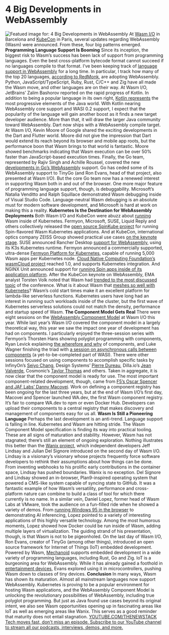 # 4 Big Developments in WebAssembly
![Featued image for: 4 Big Developments in WebAssembly](https://cdn.thenewstack.io/media/2024/04/83b6f355-cars-1024x576.jpg)
At
[Wasm I/O](https://wasmio.tech/) in Barcelona and [KubeCon](https://events.linuxfoundation.org/kubecon-cloudnativecon-europe/) in Paris, several updates regarding WebAssembly (Wasm) were announced. From these, four big patterns emerged.
**Programming Language Support Is Booming**
Since its inception, the biggest risk to Wasm’s success has been lack of support from programming languages. Even the best cross-platform bytecode format cannot succeed if no languages compile to that format.
I’ve been keeping track of
[language support in WebAssembly](https://developer.fermyon.com/wasm-languages/webassembly-language-support) for a long time. In particular, I track how many of the top 20 languages, [according to RedMonk](https://redmonk.com/rstephens/2024/03/08/top20-jan2024/), are adopting WebAssembly. Python, JavaScript/TypeScript, Ruby, Rust, C/C++ and Zig have all made the Wasm move, and other languages are on their way.
At Wasm I/O, JetBrains’ Zalim Bashorov reported on the rapid progress of Kotlin. In addition to being a popular language in its own right,
[Kotlin represents](https://thenewstack.io/kotlin-multiplatform-mobile-from-jetbrains-takes-on-flutter/) the most progressive elements of the Java world. With Kotlin nearing WebAssembly core support and WASI 0.2 support, I expect that the popularity of the language will gain another boost as it finds a new target developer audience. More than that, it will draw the larger Java community toward WebAssembly.
Dart now ships with a WebAssembly compile target. At Wasm I/O, Kevin Moore of Google shared the exciting developments in the Dart and Flutter world. Moore did not give the impression that Dart would extend its reach beyond its browser and mobile app roots, but the performance boon that Wasm brings to that world is fantastic. Moore showed benchmarks indicating that Wasm execution can be over 50% faster than JavaScript-based execution times.
Finally, the Go team, represented by Rajiv Singh and Achille Roussel, covered the new
[developments in Go’s WebAssembly](https://thenewstack.io/webassembly-developers-lust-for-rust-and-assemblyscript-but-not-go/) support. Go has ceded some of its WebAssembly support to TinyGo (and Ron Evans, head of that project, also presented at Wasm I/O). But the core Go team now has a renewed interest in supporting Wasm both in and out of the browser.
One more major feature of programming language support, though, is debuggability. Microsoft’s Natalia Venditto and Ralph Squillace demonstrated Wasm debugging inside of Visual Studio Code. Language-neutral Wasm debugging is an absolute must for modern software development, and Microsoft is hard at work on making this a reality.
**Kubernetes Is the Destination for WebAssembly Deployments**
Both Wasm I/O and KubeCon were abuzz about
[running](https://thenewstack.io/dev-news-angulars-new-loading-an-ai-compiler-and-js-runs-wasm/) Wasm inside of Kubernetes. Fermyon, Microsoft, SUSE, Liquid Reply and others collectively released the [open source SpinKube project](https://www.spinkube.dev/) for running Spin-flavored Wasm Kubernetes applications. And at KubeCon, international optics company ZEISS Group showed practical use cases [on the keynote stage](https://youtu.be/tu8a-GefJL8?si=Nr_takAmgqp61JjB).
SUSE announced Rancher Desktop
[support for WebAssembly](https://www.suse.com/c/rancher_blog/rancher-desktop-1-13-with-support-for-webassembly-and-more/), using its K3s Kubernetes runtime. Fermyon announced a commercially supported, ultra-dense [Fermyon Platform for Kubernetes](https://www.fermyon.com/blog/introducing-spinkube-fermyon-platform-for-k8s), capable of running 5,000 Wasm apps per Kubernetes node. [Cloud Native Computing Foundation’s wasmCloud project](https://wasmcloud.com/blog/wasmcloud-1-brings-components-to-enterprise) reached 1.0, and supports Kubernetes integration. And NGINX Unit announced support for [running Spin apps inside of its application platform](https://unit.nginx.org/news/2024/fermyon-spin-rust-sdk/).
After the KubeCon keynote on WebAssembly, EMA analyst Torsten Volk noted that Wasm had
[trended to the most discussed topic](https://thenewstack.io/kubecon-europe-webassembly-ebpf-are-huge-for-cloud-native/) of the conference.
What is it about Wasm that
[meshes so well with Kubernetes](https://thenewstack.io/webassembly/yes-webassembly-can-replace-kubernetes/)? Wasm’s cold start times make it an excellent platform for lambda-like serverless functions. Kubernetes users have long had an interest in running such workloads inside of the cluster, but the first wave of Kubernetes serverless solutions could not match the density, performance and startup speed of Wasm.
**The Component Model Gets Real**
There were eight sessions on the
[WebAssembly Component Model](https://component-model.bytecodealliance.org/) at Wasm I/O this year. While last year’s Wasm I/O covered the component model in a largely theoretical way, this year we saw the impact one year of development has had on components.
I particularly enjoyed the three-session series with Fermyon’s Thorsten Hans showing polyglot programming with components, Ryan Levick explaining
[the wherefore and why](https://youtu.be/zqfF7Ssa2QI?si=MEzzCF0csQEdMP59) of components, and Luke Wagner finishing the triad with [a session on asynchronous calls between components](https://youtu.be/y3x4-nQeXxc?si=gTL0tIZxFrp0aphd) (a yet-to-be-completed part of WASI).
There were other sessions focused on using components to accomplish specific tasks by InfinyOn’s
[Sejyo Chang](https://www.linkedin.com/in/sehyo/), Design Systems’ [Pierre Dureau](https://github.com/pdureau), Dilla.io’s [Jean Valverde](https://www.linkedin.com/in/jean-valverde/?locale=en_US), Cosmonic’s [Taylor Thomas](https://twitter.com/i/flow/login?redirect_after_login=%2F_oftaylor) and others. Taken in aggregate, it is now clear that the component model is ready for use.
The most important component-related development, though, came from
[ F5’s Oscar Spencer and JAF Labs’ Danny Macovei](https://youtu.be/2_-10mRN30s?si=8FIz-ys-KVkU5KAQ). Work on defining a component registry has been ongoing for the last three years, but at the end of Wasm I/O’s first day, Macovei and Spencer launched WA.dev, the first Wasm component registry. It’s fair to compare WA.dev to npm or even Docker Hub. Developers can upload their components to a central registry that makes discovery and management of components easy for us all.
**Wasm Is Still a Pioneering Language**
Perhaps the last development is an anti-trend. Language support is falling in line. Kubernetes and Wasm are hitting stride. The Wasm Component Model specification is finding its way into practical tooling. These are all signs of maturation and stability. However, Wasm has not stagnated; there’s still an element of ongoing exploration.
Nothing illustrates this better than the
[Wanix project](https://wanix.sh/), which independent developers Jeff Lindsay and Julian Del Signore introduced on the second day of Wasm I/O. Lindsay is a visionary’s visionary whose projects frequently force software developers to rethink their assumptions about how things can be done. From inventing webhooks to his prolific early contributions in the container space, Lindsay has pushed boundaries. Wanix is no exception.
Del Signore and Lindsay showed an in-browser, Plan9-inspired operating system that powered a CMS-like system capable of syncing state to GitHub. It was a fantastic example of how Wasm’s versatility, performance and cross-platform nature can combine to build a class of tool for which there currently is no name.
In a similar vein, Daniel Lopez, former head of Wasm Labs at VMware, took the audience on a fun-filled ride when he showed a variety of demos. From
[running Windows 95 in the browser](https://copy.sh/v86/) to demonstrating AI inferencing, Lopez pointed to a variety of interesting applications of this highly versatile technology. Among the most humorous moments, Lopez showed how Docker could be run inside of Wasm, adding multiple layers of virtualization. The guiding strand of his presentation, though, is that Wasm is not to be pigeonholed.
On the last day of Wasm I/O, Ron Evans, creator of TinyGo (among other things), introduced an open source framework for Internet of Things (IoT) embedded development. Powered by Wasm,
[Mechanoid](https://github.com/hybridgroup/mechanoid) supports embedded development in a wide variety of programming languages, including Rust, Go and Zig. IoT is a burgeoning area for WebAssembly. While it has already gained a foothold in [entertainment devices](https://medium.com/bbc-product-technology/building-a-webassembly-runtime-for-bbc-iplayer-and-enhanced-audience-experiences-7087455808ef), Evans explored using it in microcontrollers, pushing Wasm down to classes of tiny devices.
**Conclusion**
In many ways, Wasm has shown its maturation. Almost all mainstream languages now support WebAssembly. Kubernetes is proving to be a popular environment for hosting Wasm applications, and the WebAssembly Component Model is unlocking the revolutionary possibilities of WebAssembly, including true polyglot programming.
But just as Java found use cases beyond its original intent, we also see Wasm opportunities opening up in fascinating areas like IoT as well as emerging areas like Wanix. This serves as a good reminder that maturity does not entail stagnation.
[
YOUTUBE.COM/THENEWSTACK
Tech moves fast, don't miss an episode. Subscribe to our YouTube
channel to stream all our podcasts, interviews, demos, and more.
](https://youtube.com/thenewstack?sub_confirmation=1)